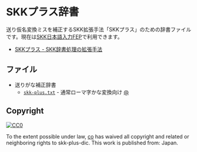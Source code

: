 # SKKプラス辞書

送り仮名変換ミスを補正するSKK拡張手法「SKKプラス」のための辞書ファイルです。現在は[SKK日本語入力FEP](http://coexe.web.fc2.com/programs.html)で利用できます。

* [SKKプラス - SKK辞書処理の拡張手法](http://coexe.web.fc2.com/skkextend.html)

## ファイル

* 送りがな補正辞書
  * [`skk-plus.txt`](skk-plus.txt) - 通常ローマ字かな変換向け <a href="skk-plus.txt" charset="shift_jis">@</a>

## Copyright

<p xmlns:dct="http://purl.org/dc/terms/" xmlns:vcard="http://www.w3.org/2001/vcard-rdf/3.0#"><a rel="license" href="http://creativecommons.org/publicdomain/zero/1.0/"><img src="http://i.creativecommons.org/p/zero/1.0/88x31.png" style="border-style: none;" alt="CC0"></a></p>

To the extent possible under law, <a href="http://coexe.web.fc2.com/" resource="[_:publisher]" rel="dct:publisher"><span property="dct:title">co</span></a> has waived all copyright and related or neighboring rights to <span property="dct:title">skk-plus-dic</span>. This work is published from: <span property="vcard:Country" datatype="dct:ISO3166" content="JP" about="[_:publisher]">Japan</span>.
